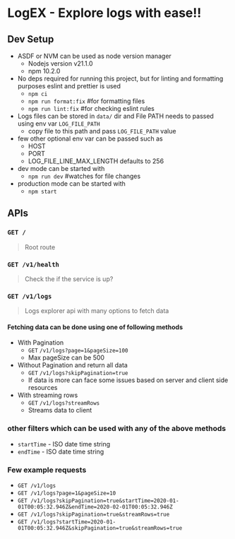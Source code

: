 # LogEX - Explore logs with ease!!

## Dev Setup

- ASDF or NVM can be used as node version manager
  - Nodejs version v21.1.0
  - npm 10.2.0
- No deps required for running this project, but for linting and formatting purposes eslint and prettier is used
  - `npm ci`
  - `npm run format:fix` #for formatting files
  - `npm run lint:fix` #for checking eslint rules
- Logs files can be stored in `data/` dir and File PATH needs to passed using env var `LOG_FILE_PATH`
  - copy file to this path and pass `LOG_FILE_PATH` value
- few other optional env var can be passed such as
  - HOST
  - PORT
  - LOG_FILE_LINE_MAX_LENGTH defaults to 256
- dev mode can be started with
  - `npm run dev` #watches for file changes
- production mode can be started with
  - `npm start`

## APIs

### `GET /`

> Root route

### `GET /v1/health`

> Check the if the service is up?

### `GET /v1/logs`

> Logs explorer api with many options to fetch data

#### Fetching data can be done using one of following methods

- With Pagination
  - `GET` `/v1/logs?page=1&pageSize=100`
  - Max pageSize can be 500
- Without Pagination and return all data
  - `GET` `/v1/logs?skipPagination=true`
  - If data is more can face some issues based on server and client side resources
- With streaming rows
  - `GET` `/v1/logs?streamRows`
  - Streams data to client

### other filters which can be used with any of the above methods

- `startTime` - ISO date time string
- `endTime` - ISO date time string

### Few example requests

- `GET /v1/logs`
- `GET /v1/logs?page=1&pageSize=10`
- `GET /v1/logs?skipPagination=true&startTime=2020-01-01T00:05:32.946Z&endTime=2020-02-01T00:05:32.946Z`
- `GET /v1/logs?skipPagination=true&streamRows=true`
- `GET /v1/logs?startTime=2020-01-01T00:05:32.946Z&skipPagination=true&streamRows=true`
